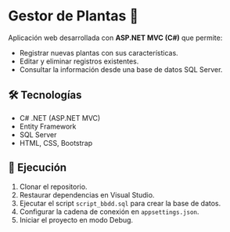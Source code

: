 # Gestor de Plantas 🌱

Aplicación web desarrollada con **ASP.NET MVC (C#)** que permite:
- Registrar nuevas plantas con sus características.
- Editar y eliminar registros existentes.
- Consultar la información desde una base de datos SQL Server.

## 🛠️ Tecnologías
- C# .NET (ASP.NET MVC)
- Entity Framework
- SQL Server
- HTML, CSS, Bootstrap

## 🚀 Ejecución
1. Clonar el repositorio.
2. Restaurar dependencias en Visual Studio.
3. Ejecutar el script `script_bbdd.sql` para crear la base de datos.
4. Configurar la cadena de conexión en `appsettings.json`.
5. Iniciar el proyecto en modo Debug.
